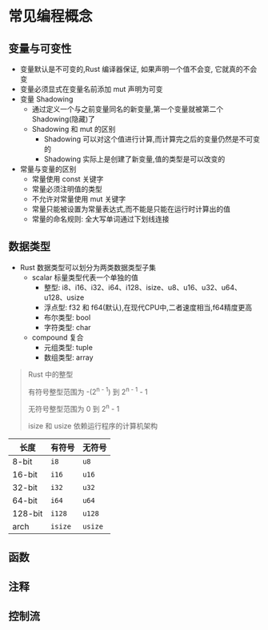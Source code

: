 # 常见编程概念

## 变量与可变性

- 变量默认是不可变的,Rust 编译器保证, 如果声明一个值不会变, 它就真的不会变
- 变量必须显式在变量名前添加 mut 声明为可变
- 变量 Shadowing
  - 通过定义一个与之前变量同名的新变量,第一个变量就被第二个 Shadowing(隐藏)了
  - Shadowing 和 mut 的区别
    - Shadowing 可以对这个值进行计算,而计算完之后的变量仍然是不可变的
    - Shadowing 实际上是创建了新变量,值的类型是可以改变的
- 常量与变量的区别
  - 常量使用 const 关键字
  - 常量必须注明值的类型
  - 不允许对常量使用 mut 关键字
  - 常量只能被设置为常量表达式,而不能是只能在运行时计算出的值
  - 常量的命名规则: 全大写单词通过下划线连接

## 数据类型

- Rust 数据类型可以划分为两类数据类型子集
  - scalar 标量类型代表一个单独的值
    - 整型: i8、i16、i32、i64、i128、isize、u8、u16、u32、u64、u128、usize
    - 浮点型: f32 和 f64(默认),在现代CPU中,二者速度相当,f64精度更高
    - 布尔类型: bool
    - 字符类型: char
  - compound 复合
    - 元组类型: tuple
    - 数组类型: array

> Rust 中的整型
>
> 有符号整型范围为 -(2<sup>n - 1</sup>) 到 2<sup>n - 1</sup> - 1
>
> 无符号整型范围为 0 到 2<sup>n</sup> - 1
>
> isize 和 usize 依赖运行程序的计算机架构

| 长度    | 有符号   | 无符号   |
|---------|---------|----------|
| 8-bit   | `i8`    | `u8`     |
| 16-bit  | `i16`   | `u16`    |
| 32-bit  | `i32`   | `u32`    |
| 64-bit  | `i64`   | `u64`    |
| 128-bit | `i128`  | `u128`   |
| arch    | `isize` | `usize`  |

## 函数

## 注释

## 控制流

